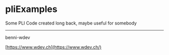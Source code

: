 # pliExamples
Some PLI Code created long back, maybe useful for somebody

--------------------------------------
benni-wdev

[https://www.wdev.ch](https://www.wdev.ch/)

